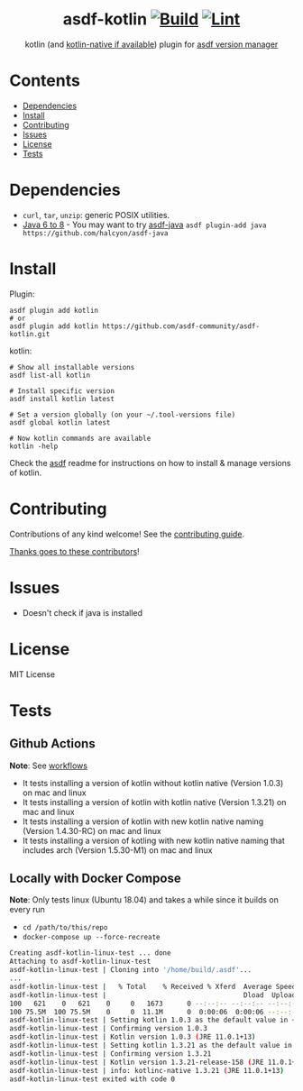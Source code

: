 <div align="center">

# asdf-kotlin [![Build](https://github.com/asdf-community/asdf-kotlin/actions/workflows/build.yml/badge.svg)](https://github.com/asdf-community/asdf-kotlin/actions/workflows/build.yml) [![Lint](https://github.com/asdf-community/asdf-kotlin/actions/workflows/lint.yml/badge.svg)](https://github.com/asdf-community/asdf-kotlin/actions/workflows/lint.yml)

kotlin (and [kotlin-native if available](https://github.com/asdf-community/asdf-kotlin/pull/4)) plugin for [asdf version manager](https://github.com/asdf-vm/asdf)

</div>

# Contents

- [Dependencies](#dependencies)
- [Install](#install)
- [Contributing](#contributing)
- [Issues](#issues)
- [License](#license)
- [Tests](#tests)

# Dependencies

- `curl`, `tar`, `unzip`: generic POSIX utilities.
- [Java 6 to 8](http://www.oracle.com/technetwork/java/javase/downloads/index.html) - You may want to try [asdf-java](https://github.com/halcyon/asdf-java) `asdf plugin-add java https://github.com/halcyon/asdf-java`

# Install

Plugin:

```shell
asdf plugin add kotlin
# or
asdf plugin add kotlin https://github.com/asdf-community/asdf-kotlin.git
```

kotlin:

```shell
# Show all installable versions
asdf list-all kotlin

# Install specific version
asdf install kotlin latest

# Set a version globally (on your ~/.tool-versions file)
asdf global kotlin latest

# Now kotlin commands are available
kotlin -help
```

Check the [asdf](https://github.com/asdf-vm/asdf) readme for instructions on how to install & manage versions of kotlin.

# Contributing

Contributions of any kind welcome! See the [contributing guide](contributing.md).

[Thanks goes to these contributors](https://github.com/asdf-community/asdf-kotlin/graphs/contributors)!

# Issues

- Doesn't check if java is installed

# License
MIT License

# Tests

## Github Actions

**Note**: See [workflows](./.github/workflows)

- It tests installing a version of kotlin without kotlin native (Version 1.0.3) on mac and linux
- It tests installing a version of kotlin with kotlin native (Version 1.3.21) on mac and linux
- It tests installing a version of kotlin with new kotlin native naming (Version 1.4.30-RC) on mac and linux
- It tests installing a version of kotling with new kotlin native naming that includes arch (Version 1.5.30-M1) on mac and linux

## Locally with Docker Compose

**Note**: Only tests linux (Ubuntu 18.04) and takes a while since it builds on every run

- `cd /path/to/this/repo`
- `docker-compose up --force-recreate`

```bash
Creating asdf-kotlin-linux-test ... done
Attaching to asdf-kotlin-linux-test
asdf-kotlin-linux-test | Cloning into '/home/build/.asdf'...
...
asdf-kotlin-linux-test |   % Total    % Received % Xferd  Average Speed   Time    Time     Time  Current
asdf-kotlin-linux-test |                                  Dload  Upload   Total   Spent    Left  Speed
100   621    0   621    0     0   1673      0 --:--:-- --:--:-- --:--:--  1673
100 75.5M  100 75.5M    0     0  11.1M      0  0:00:06  0:00:06 --:--:-- 13.6M
asdf-kotlin-linux-test | Setting kotlin 1.0.3 as the default value in ~/.tool-versions
asdf-kotlin-linux-test | Confirming version 1.0.3
asdf-kotlin-linux-test | Kotlin version 1.0.3 (JRE 11.0.1+13)
asdf-kotlin-linux-test | Setting kotlin 1.3.21 as the default value in ~/.tool-versions
asdf-kotlin-linux-test | Confirming version 1.3.21
asdf-kotlin-linux-test | Kotlin version 1.3.21-release-158 (JRE 11.0.1+13)
asdf-kotlin-linux-test | info: kotlinc-native 1.3.21 (JRE 11.0.1+13)
asdf-kotlin-linux-test exited with code 0
```
